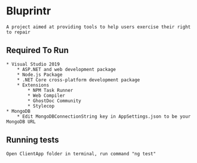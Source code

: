# Bluprintr
    A project aimed at providing tools to help users exercise their right to repair
## Required To Run
    * Visual Studio 2019 
        * ASP.NET and web development package
        * Node.js Package
        * .NET Core cross-platform development package
        * Extensions
            * NPM Task Runner
            * Web Compiler
            * GhostDoc Community
            * Stylecop
    * MongoDB
        * Edit MongoDBConnectionString key in AppSettings.json to be your MongoDB URL   
## Running tests
    Open ClientApp folder in terminal, run command "ng test"